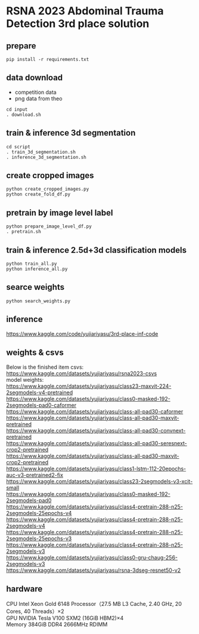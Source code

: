 # RSNA 2023 Abdominal Trauma Detection 3rd place solution 

## prepare
```
pip install -r requirements.txt
```

## data download
- competition data
- png data from theo

```
cd input
. download.sh
```

## train & inference 3d segmentation
```
cd script
. train_3d_segmentation.sh
. inference_3d_segmentation.sh
```

## create cropped images
```
python create_cropped_images.py
python create_fold_df.py
```

## pretrain by image level label
```
python prepare_image_level_df.py
. pretrain.sh
```

## train & inference 2.5d+3d classification models
```
python train_all.py
python inference_all.py
```

## searce weights
```
python search_weights.py
```

## inference
https://www.kaggle.com/code/yujiariyasu/3rd-place-inf-code

## weights & csvs
Below is the finished item
csvs:  
https://www.kaggle.com/datasets/yujiariyasu/rsna2023-csvs  
model weights:  
https://www.kaggle.com/datasets/yujiariyasu/class23-maxvit-224-2segmodels-v4-pretrained  
https://www.kaggle.com/datasets/yujiariyasu/class0-masked-192-2segmodels-pad0-caformer  
https://www.kaggle.com/datasets/yujiariyasu/class-all-pad30-caformer  
https://www.kaggle.com/datasets/yujiariyasu/class-all-pad30-maxvit-pretrained  
https://www.kaggle.com/datasets/yujiariyasu/class-all-pad30-convnext-pretrained  
https://www.kaggle.com/datasets/yujiariyasu/class-all-pad30-seresnext-crop2-pretrained  
https://www.kaggle.com/datasets/yujiariyasu/class-all-pad30-maxvit-crop2-pretrained  
https://www.kaggle.com/datasets/yujiariyasu/class1-lstm-112-20epochs-auc-v3-pretrained2-fix  
https://www.kaggle.com/datasets/yujiariyasu/class23-2segmodels-v3-xcit-small  
https://www.kaggle.com/datasets/yujiariyasu/class0-masked-192-2segmodels-pad0  
https://www.kaggle.com/datasets/yujiariyasu/class4-pretrain-288-n25-2segmodels-25epochs-v4  
https://www.kaggle.com/datasets/yujiariyasu/class4-pretrain-288-n25-2segmodels-v4  
https://www.kaggle.com/datasets/yujiariyasu/class4-pretrain-288-n25-2segmodels-25epochs-v3  
https://www.kaggle.com/datasets/yujiariyasu/class4-pretrain-288-n25-2segmodels-v3  
https://www.kaggle.com/datasets/yujiariyasu/class0-gru-chaug-256-2segmodels-v3  
https://www.kaggle.com/datasets/yujiariyasu/rsna-3dseg-resnet50-v2  

## hardware
CPU Intel Xeon Gold 6148 Processor（27.5 MB L3 Cache, 2.40 GHz, 20 Cores, 40 Threads）×2  
GPU NVIDIA Tesla V100 SXM2 (16GiB HBM2)×4  
Memory 384GiB DDR4 2666MHz RDIMM  
